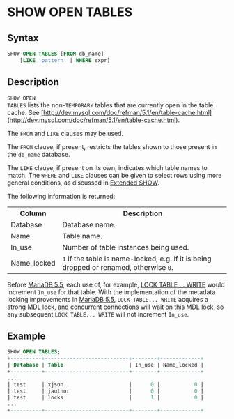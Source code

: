 # SHOW OPEN TABLES

## Syntax

```sql
SHOW OPEN TABLES [FROM db_name]
    [LIKE 'pattern' | WHERE expr]
```

## Description

<code class="highlight fixed" style="white-space:pre-wrap">SHOW OPEN TABLES</code> lists the non-<code class="highlight fixed" style="white-space:pre-wrap">TEMPORARY</code>
tables that are currently open in the table cache. See
[http://dev.mysql.com/doc/refman/5.1/en/table-cache.html](http://dev.mysql.com/doc/refman/5.1/en/table-cache.html).

The <code class="highlight fixed" style="white-space:pre-wrap">FROM</code> and <code class="highlight fixed" style="white-space:pre-wrap">LIKE</code> clauses may be used.

The <code class="highlight fixed" style="white-space:pre-wrap">FROM</code>
clause, if present, restricts the tables shown to those present in the
<code class="highlight fixed" style="white-space:pre-wrap">db_name</code> database.

The <code class="highlight fixed" style="white-space:pre-wrap">LIKE</code> clause, if
present on its own, indicates which table names to match. The <code class="highlight fixed" style="white-space:pre-wrap">WHERE</code> and <code class="highlight fixed" style="white-space:pre-wrap">LIKE</code> clauses can be given to select rows using more general conditions, as discussed in [Extended SHOW](/sql-statements-structure/sql-statements/administrative-sql-statements/show/extended-show/).

The following information is returned:

<table><tbody><tr><th>Column</th><th>Description</th></tr>
<tr><td>Database</td><td>Database name.</td></tr>
<tr><td>Name</td><td>Table name.</td></tr>
<tr><td>In_use</td><td>Number of  table instances being used.</td></tr>
<tr><td>Name_locked</td><td><code>1</code> if the table is name-locked, e.g. if it is being dropped or renamed, otherwise <code>0</code>.</td></tr>
</tbody></table>

Before [MariaDB 5.5](/kb/en/what-is-mariadb-55/), each use of, for example, [LOCK TABLE ... WRITE](/kb/en/lock-tables-and-unlock-tables/) would increment `In_use` for that table. With the implementation of the metadata locking improvements in [MariaDB 5.5](/kb/en/what-is-mariadb-55/), `LOCK TABLE... WRITE` acquires a strong MDL lock, and concurrent connections will wait on this MDL lock, so any subsequent `LOCK TABLE... WRITE` will not increment `In_use`.

## Example

```sql
SHOW OPEN TABLES;
+----------+---------------------------+--------+-------------+
| Database | Table                     | In_use | Name_locked |
+----------+---------------------------+--------+-------------+
...
| test     | xjson                     |      0 |           0 |
| test     | jauthor                   |      0 |           0 |
| test     | locks                     |      1 |           0 |
...
+----------+---------------------------+--------+-------------+
```